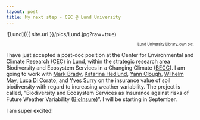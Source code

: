 ```yaml
---
layout: post
title: My next step - CEC @ Lund University
---
```


![Lund]({{ site.url }}/pics/Lund.jpg?raw=true)
<p style="text-align: right;"><sub><sup>Lund University Library, own pic.</sup></sub></p>

I have just accepted a post-doc position at the Center for Environmental and Climate Research ([CEC](https://www.cec.lu.se/about-cec)) in Lund, within the strategic research area Biodiversity and Ecosystem Services in a Changing Climate ([BECC](https://www.becc.lu.se)). I am going to work with [Mark Brady](https://www.agrifood.se/engstaffDetail.aspx?fKeyID=3), [Katarina Hedlund](https://www.biology.lu.se/katarina-hedlund), [Yann Clough](https://yannclough.weebly.com/), [Wilhelm May](https://www.cec.lu.se/wilhelm-may), [Luca Di Corato](https://sites.google.com/site/ekonluca/), and [Yves Surry](https://www.researchgate.net/profile/Yves_Surry) on the insurance value of soil biodiversity with regard to increasing weather variability. The project is called, ”Biodiversity and Ecosystem Services as Insurance against risks of Future Weather Variability ([BioInsure](https://www.agrifood.se/engproject.aspx?fKeyID=175))”. I will be starting in September.

I am super excited!
